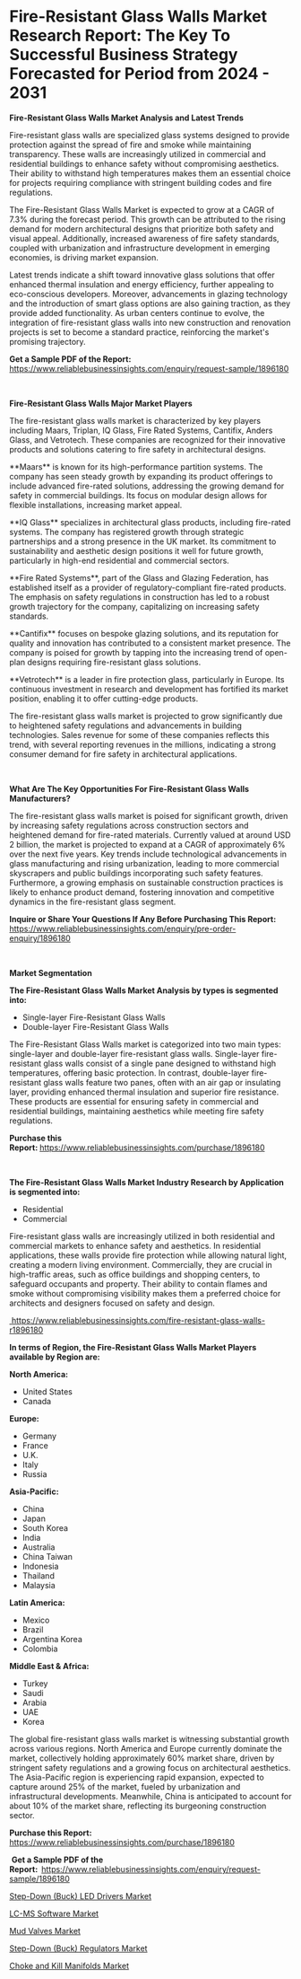 <p><h1>Fire-Resistant Glass Walls Market Research Report: The Key To Successful Business Strategy Forecasted for Period from 2024 - 2031</h1></p><p><strong>Fire-Resistant Glass Walls Market Analysis and Latest Trends</strong></p>
<p><p>Fire-resistant glass walls are specialized glass systems designed to provide protection against the spread of fire and smoke while maintaining transparency. These walls are increasingly utilized in commercial and residential buildings to enhance safety without compromising aesthetics. Their ability to withstand high temperatures makes them an essential choice for projects requiring compliance with stringent building codes and fire regulations.</p><p>The Fire-Resistant Glass Walls Market is expected to grow at a CAGR of 7.3% during the forecast period. This growth can be attributed to the rising demand for modern architectural designs that prioritize both safety and visual appeal. Additionally, increased awareness of fire safety standards, coupled with urbanization and infrastructure development in emerging economies, is driving market expansion.</p><p>Latest trends indicate a shift toward innovative glass solutions that offer enhanced thermal insulation and energy efficiency, further appealing to eco-conscious developers. Moreover, advancements in glazing technology and the introduction of smart glass options are also gaining traction, as they provide added functionality. As urban centers continue to evolve, the integration of fire-resistant glass walls into new construction and renovation projects is set to become a standard practice, reinforcing the market's promising trajectory.</p></p>
<p><strong>Get a Sample PDF of the Report:&nbsp;</strong> <a href="https://www.reliablebusinessinsights.com/enquiry/request-sample/1896180?utm_campaign=97&utm_medium=2&utm_source=Github&utm_content=ia&utm_term=24102024&utm_id=fire-resistant-glass-walls">https://www.reliablebusinessinsights.com/enquiry/request-sample/1896180</a></p>
<p>&nbsp;</p>
<p><strong>Fire-Resistant Glass Walls Major Market Players</strong></p>
<p><p>The fire-resistant glass walls market is characterized by key players including Maars, Triplan, IQ Glass, Fire Rated Systems, Cantifix, Anders Glass, and Vetrotech. These companies are recognized for their innovative products and solutions catering to fire safety in architectural designs.</p><p>**Maars** is known for its high-performance partition systems. The company has seen steady growth by expanding its product offerings to include advanced fire-rated solutions, addressing the growing demand for safety in commercial buildings. Its focus on modular design allows for flexible installations, increasing market appeal.</p><p>**IQ Glass** specializes in architectural glass products, including fire-rated systems. The company has registered growth through strategic partnerships and a strong presence in the UK market. Its commitment to sustainability and aesthetic design positions it well for future growth, particularly in high-end residential and commercial sectors.</p><p>**Fire Rated Systems**, part of the Glass and Glazing Federation, has established itself as a provider of regulatory-compliant fire-rated products. The emphasis on safety regulations in construction has led to a robust growth trajectory for the company, capitalizing on increasing safety standards.</p><p>**Cantifix** focuses on bespoke glazing solutions, and its reputation for quality and innovation has contributed to a consistent market presence. The company is poised for growth by tapping into the increasing trend of open-plan designs requiring fire-resistant glass solutions.</p><p>**Vetrotech** is a leader in fire protection glass, particularly in Europe. Its continuous investment in research and development has fortified its market position, enabling it to offer cutting-edge products.</p><p>The fire-resistant glass walls market is projected to grow significantly due to heightened safety regulations and advancements in building technologies. Sales revenue for some of these companies reflects this trend, with several reporting revenues in the millions, indicating a strong consumer demand for fire safety in architectural applications.</p></p>
<p>&nbsp;</p>
<p><strong>What Are The Key Opportunities For Fire-Resistant Glass Walls Manufacturers?</strong></p>
<p><p>The fire-resistant glass walls market is poised for significant growth, driven by increasing safety regulations across construction sectors and heightened demand for fire-rated materials. Currently valued at around USD 2 billion, the market is projected to expand at a CAGR of approximately 6% over the next five years. Key trends include technological advancements in glass manufacturing and rising urbanization, leading to more commercial skyscrapers and public buildings incorporating such safety features. Furthermore, a growing emphasis on sustainable construction practices is likely to enhance product demand, fostering innovation and competitive dynamics in the fire-resistant glass segment.</p></p>
<p><strong>Inquire or Share Your Questions If Any Before Purchasing This Report:</strong> <a href="https://www.reliablebusinessinsights.com/enquiry/pre-order-enquiry/1896180?utm_campaign=97&utm_medium=2&utm_source=Github&utm_content=ia&utm_term=24102024&utm_id=fire-resistant-glass-walls">https://www.reliablebusinessinsights.com/enquiry/pre-order-enquiry/1896180</a></p>
<p>&nbsp;</p>
<p><strong>Market Segmentation</strong></p>
<p><strong>The Fire-Resistant Glass Walls Market Analysis by types is segmented into:</strong></p>
<p><ul><li>Single-layer Fire-Resistant Glass Walls</li><li>Double-layer Fire-Resistant Glass Walls</li></ul></p>
<p><p>The Fire-Resistant Glass Walls market is categorized into two main types: single-layer and double-layer fire-resistant glass walls. Single-layer fire-resistant glass walls consist of a single pane designed to withstand high temperatures, offering basic protection. In contrast, double-layer fire-resistant glass walls feature two panes, often with an air gap or insulating layer, providing enhanced thermal insulation and superior fire resistance. These products are essential for ensuring safety in commercial and residential buildings, maintaining aesthetics while meeting fire safety regulations.</p></p>
<p><strong>Purchase this Report:&nbsp;</strong><a href="https://www.reliablebusinessinsights.com/purchase/1896180?utm_campaign=97&utm_medium=2&utm_source=Github&utm_content=ia&utm_term=24102024&utm_id=fire-resistant-glass-walls">https://www.reliablebusinessinsights.com/purchase/1896180</a></p>
<p>&nbsp;</p>
<p><strong>The Fire-Resistant Glass Walls Market Industry Research by Application is segmented into:</strong></p>
<p><ul><li>Residential</li><li>Commercial</li></ul></p>
<p><p>Fire-resistant glass walls are increasingly utilized in both residential and commercial markets to enhance safety and aesthetics. In residential applications, these walls provide fire protection while allowing natural light, creating a modern living environment. Commercially, they are crucial in high-traffic areas, such as office buildings and shopping centers, to safeguard occupants and property. Their ability to contain flames and smoke without compromising visibility makes them a preferred choice for architects and designers focused on safety and design.</p></p>
<p><a href="https://www.reliablebusinessinsights.com/fire-resistant-glass-walls-r1896180?utm_campaign=97&utm_medium=2&utm_source=Github&utm_content=ia&utm_term=24102024&utm_id=fire-resistant-glass-walls">&nbsp;https://www.reliablebusinessinsights.com/fire-resistant-glass-walls-r1896180</a></p>
<p><strong>In terms of Region, the Fire-Resistant Glass Walls Market Players available by Region are:</strong></p>
<p>
    <p> <strong> North America: </strong>
        <ul>
            <li>United States</li>
            <li>Canada</li>
        </ul>
        </p> 
    <p> <strong> Europe: </strong>
        <ul>
            <li>Germany</li>
            <li>France</li>
            <li>U.K.</li>
            <li>Italy</li>
            <li>Russia</li>
        </ul>
        </p> 
    <p> <strong> Asia-Pacific: </strong>
        <ul>
            <li>China</li>
            <li>Japan</li>
            <li>South Korea</li>
            <li>India</li>
            <li>Australia</li>
            <li>China Taiwan</li>
            <li>Indonesia</li>
            <li>Thailand</li>
            <li>Malaysia</li>
        </ul>
        </p> 
    <p> <strong> Latin America: </strong>
        <ul>
            <li>Mexico</li>
            <li>Brazil</li>
            <li>Argentina Korea</li>
            <li>Colombia</li>
        </ul>
        </p> 
    <p> <strong> Middle East & Africa: </strong>
        <ul>
            <li>Turkey</li>
            <li>Saudi</li>
            <li>Arabia</li>
            <li>UAE</li>
            <li>Korea</li>
        </ul>
    </p>
    </p>
<p><p>The global fire-resistant glass walls market is witnessing substantial growth across various regions. North America and Europe currently dominate the market, collectively holding approximately 60% market share, driven by stringent safety regulations and a growing focus on architectural aesthetics. The Asia-Pacific region is experiencing rapid expansion, expected to capture around 25% of the market, fueled by urbanization and infrastructural developments. Meanwhile, China is anticipated to account for about 10% of the market share, reflecting its burgeoning construction sector.</p></p>
<p><strong>Purchase this Report: </strong><a href="https://www.reliablebusinessinsights.com/purchase/1896180?utm_campaign=97&utm_medium=2&utm_source=Github&utm_content=ia&utm_term=24102024&utm_id=fire-resistant-glass-walls">https://www.reliablebusinessinsights.com/purchase/1896180</a></p>
<p>&nbsp;<strong>Get a Sample PDF of the Report:&nbsp;&nbsp;</strong><a href="https://www.reliablebusinessinsights.com/enquiry/request-sample/1896180?utm_campaign=97&utm_medium=2&utm_source=Github&utm_content=ia&utm_term=24102024&utm_id=fire-resistant-glass-walls">https://www.reliablebusinessinsights.com/enquiry/request-sample/1896180</a></p>
<p><strong></strong></p>
<p><p><a href="https://github.com/yoreivesal/Market-Research-Report-List-1/blob/main/step-down-buck-led-drivers-market.md?utm_campaign=97&utm_medium=2&utm_source=Github&utm_content=ia&utm_term=24102024&utm_id=fire-resistant-glass-walls">Step-Down (Buck) LED Drivers Market</a></p><p><a href="https://www.linkedin.com/pulse/lc-ms-software-market-investigation-industry-evolution-forecast-hfc5e?utm_campaign=97&utm_medium=2&utm_source=Github&utm_content=ia&utm_term=24102024&utm_id=fire-resistant-glass-walls">LC-MS Software Market</a></p><p><a href="https://issuu.com/reportprime-2/docs/mud-valves-market-size-2030.pptx_6af1d532f899b1?utm_campaign=97&utm_medium=2&utm_source=Github&utm_content=ia&utm_term=24102024&utm_id=fire-resistant-glass-walls">Mud Valves Market</a></p><p><a href="https://github.com/alespiliffe/Market-Research-Report-List-1/blob/main/step-down-buck-regulators-market.md?utm_campaign=97&utm_medium=2&utm_source=Github&utm_content=ia&utm_term=24102024&utm_id=fire-resistant-glass-walls">Step-Down (Buck) Regulators Market</a></p><p><a href="https://issuu.com/reportprime-2/docs/choke-and-kill-manifolds-market-siz_95630fd6c1bae1?utm_campaign=97&utm_medium=2&utm_source=Github&utm_content=ia&utm_term=24102024&utm_id=fire-resistant-glass-walls">Choke and Kill Manifolds Market</a></p></p>